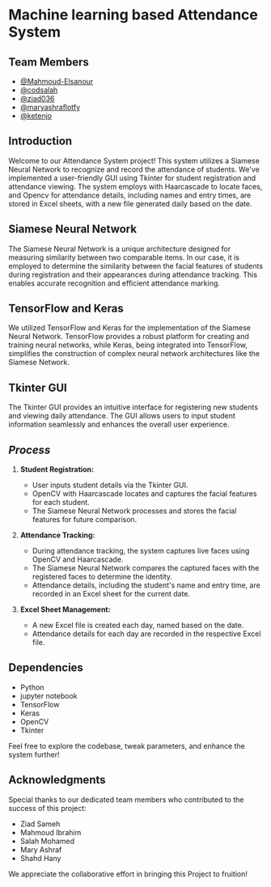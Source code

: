 # Machine learning based Attendance System

## Team Members
- [@Mahmoud-Elsanour](https://github.com/Mahmoud-Elsanour)
- [@codsalah](https://github.com/codsalah)
- [@ziad036](https://github.com/ziad036)
- [@maryashraflotfy](https://github.com/maryashraflotfy)
- [@ketenjo](https://github.com/ketenjo)

## Introduction
Welcome to our Attendance System project! This system utilizes a Siamese Neural Network to recognize and record the attendance of students. We've implemented a user-friendly GUI using Tkinter for student registration and attendance viewing. The system employs with Haarcascade to locate faces, and Opencv for attendance details, including names and entry times, are stored in Excel sheets, with a new file generated daily based on the date.

## Siamese Neural Network
The Siamese Neural Network is a unique architecture designed for measuring similarity between two comparable items. In our case, it is employed to determine the similarity between the facial features of students during registration and their appearances during attendance tracking. This enables accurate recognition and efficient attendance marking.

## TensorFlow and Keras
We utilized TensorFlow and Keras for the implementation of the Siamese Neural Network. TensorFlow provides a robust platform for creating and training neural networks, while Keras, being integrated into TensorFlow, simplifies the construction of complex neural network architectures like the Siamese Network.

## Tkinter GUI
The Tkinter GUI provides an intuitive interface for registering new students and viewing daily attendance. The GUI allows users to input student information seamlessly and enhances the overall user experience.

## *Process*
1. **Student Registration:**
   - User inputs student details via the Tkinter GUI.
   - OpenCV with Haarcascade locates and captures the facial features for each student.
   - The Siamese Neural Network processes and stores the facial features for future comparison.

2. **Attendance Tracking:**
   - During attendance tracking, the system captures live faces using OpenCV and Haarcascade.
   - The Siamese Neural Network compares the captured faces with the registered faces to determine the identity.
   - Attendance details, including the student's name and entry time, are recorded in an Excel sheet for the current date.

3. **Excel Sheet Management:**
   - A new Excel file is created each day, named based on the date.
   - Attendance details for each day are recorded in the respective Excel file.

## Dependencies

- Python
- jupyter notebook
- TensorFlow
- Keras
- OpenCV
- Tkinter


Feel free to explore the codebase, tweak parameters, and enhance the system further!

## Acknowledgments
Special thanks to our dedicated team members who contributed to the success of this project:

- Ziad Sameh
- Mahmoud Ibrahim
- Salah Mohamed
- Mary Ashraf
- Shahd Hany

We appreciate the collaborative effort in bringing this Project to fruition!

